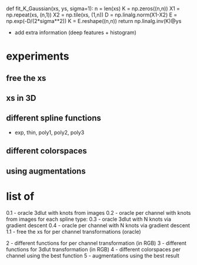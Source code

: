 
def fit_K_Gaussian(xs, ys, sigma=1):
    n = len(xs)
    K = np.zeros((n,n))
    X1 = np.repeat(xs, (n,1))
    X2 = np.tile(xs, (1,n))
    D = np.linalg.norm(X1-X2)
    E = np.exp(-D/(2*sigma**2))
    K = E.reshape((n,n))
    return np.linalg.inv(K)@ys


- add extra information (deep features + histogram)


# experiments

## free the xs

## xs in 3D

## different spline functions
- exp, thin, poly1, poly2, poly3

## different colorspaces

## using augmentations

# list of
0.1 - oracle 3dlut with knots from images
0.2 - oracle per channel with knots from images
for each spline type:
0.3 - oracle 3dlut with N knots via gradient descent
0.4 - oracle per channel with N knots via gradient descent
1.1 - free the xs for per channel transformations (oracle)

2 - different functions for per channel transformation (in RGB)
3 - different functions for 3dlut transformation (in RGB)
4 - different colorspaces per channel using the best function
5 - augmentations using the best result

